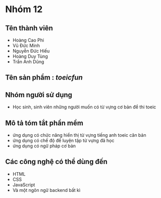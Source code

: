 <!DOCTYPE html>
<html>
    <head>
        <mate charest="utf-8" />
    </head>
    <body>
        <h1>Nhóm 12</h1>
			<h2>
			Tên thành viên
			</h2>
		<ul>
			<li>Hoàng Cao Phi</li>
			<li>Vũ Đức Minh</li>
			<li>Nguyễn Đức Hiếu</li>
			<li>Hoàng Duy Tùng</li>
			<li>Trần Anh Dũng</li>
		</ul>
			<h2>
			Tên sản phẩm : <i>toeicfun</i>
			</h2>
			<h2>
			Nhóm người sử dụng
			</h2>
			<ul>
			<li>Học sinh, sinh viên những người muốn có từ vựng cơ bản để thi toeic</li>
			</ul>
			<h2>
			Mô tả tóm tắt phần mềm
			</h2>
			<ul>
				<li>ứng dụng có chức năng hiển thị  từ vựng tiếng anh toeic căn bản</li>
				<li>ứng dụng có chế độ để luyện tập từ vựng đã học</li>
				<li>ứng dụng có ngữ pháp cơ bản</li>
			</ul>
			<h2>
			Các công nghệ có thể dùng đến
			</h2>
			<ul>
					<li>HTML</li>
					<li>CSS</li>
					<li>JavaScript</li>
					<li>Và một ngôn ngữ backend bất kì</li>
			</ul>
</html>
